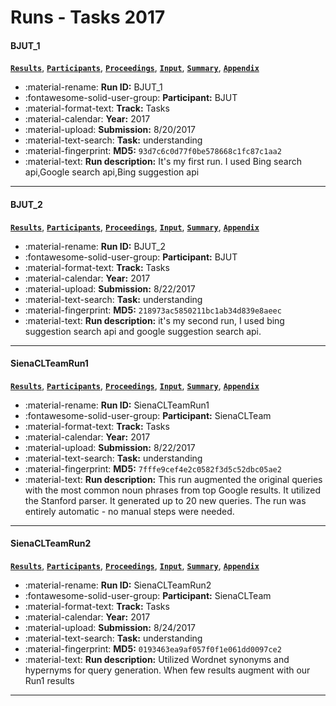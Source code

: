 # Runs - Tasks 2017 

#### BJUT_1 
[**`Results`**](./results.md#bjut_1), [**`Participants`**](./participants.md#bjut), [**`Proceedings`**](./proceedings.md#bjut-at-trec-2017-tasks-track), [**`Input`**](https://trec.nist.gov/results/trec26/task/BJUT_1.gz), [**`Summary`**](https://trec.nist.gov/results/trec26/task/summary-BJUT_1.txt), [**`Appendix`**](https://trec.nist.gov/pubs/trec26/appendices/task/BJUT_1.pdf) 

- :material-rename: **Run ID:** BJUT_1 
- :fontawesome-solid-user-group: **Participant:** BJUT 
- :material-format-text: **Track:** Tasks 
- :material-calendar: **Year:** 2017 
- :material-upload: **Submission:** 8/20/2017 
- :material-text-search: **Task:** understanding 
- :material-fingerprint: **MD5:** `93d7c6c0d77f0be578668c1fc87c1aa2` 
- :material-text: **Run description:** It's my first run. I used Bing search api,Google search api,Bing suggestion api 

---
#### BJUT_2 
[**`Results`**](./results.md#bjut_2), [**`Participants`**](./participants.md#bjut), [**`Proceedings`**](./proceedings.md#bjut-at-trec-2017-tasks-track), [**`Input`**](https://trec.nist.gov/results/trec26/task/BJUT_2.gz), [**`Summary`**](https://trec.nist.gov/results/trec26/task/summary-BJUT_2.txt), [**`Appendix`**](https://trec.nist.gov/pubs/trec26/appendices/task/BJUT_2.pdf) 

- :material-rename: **Run ID:** BJUT_2 
- :fontawesome-solid-user-group: **Participant:** BJUT 
- :material-format-text: **Track:** Tasks 
- :material-calendar: **Year:** 2017 
- :material-upload: **Submission:** 8/22/2017 
- :material-text-search: **Task:** understanding 
- :material-fingerprint: **MD5:** `218973ac5850211bc1ab34d839e8aeec` 
- :material-text: **Run description:** it's my second run, I used bing suggestion search api and google suggestion search api.   

---
#### SienaCLTeamRun1 
[**`Results`**](./results.md#sienaclteamrun1), [**`Participants`**](./participants.md#sienaclteam), [**`Proceedings`**](./proceedings.md#siena-s-tasks-track-system), [**`Input`**](https://trec.nist.gov/results/trec26/task/SienaCLTeamRun1.gz), [**`Summary`**](https://trec.nist.gov/results/trec26/task/summary-SienaCLTeamRun1.txt), [**`Appendix`**](https://trec.nist.gov/pubs/trec26/appendices/task/SienaCLTeamRun1.pdf) 

- :material-rename: **Run ID:** SienaCLTeamRun1 
- :fontawesome-solid-user-group: **Participant:** SienaCLTeam 
- :material-format-text: **Track:** Tasks 
- :material-calendar: **Year:** 2017 
- :material-upload: **Submission:** 8/22/2017 
- :material-text-search: **Task:** understanding 
- :material-fingerprint: **MD5:** `7fffe9cef4e2c0582f3d5c52dbc05ae2` 
- :material-text: **Run description:** This run augmented the original queries with the most common noun phrases from top Google results.  It utilized the Stanford parser. It generated up to 20 new queries.  The run was entirely automatic - no manual steps were needed. 

---
#### SienaCLTeamRun2 
[**`Results`**](./results.md#sienaclteamrun2), [**`Participants`**](./participants.md#sienaclteam), [**`Proceedings`**](./proceedings.md#siena-s-tasks-track-system), [**`Input`**](https://trec.nist.gov/results/trec26/task/SienaCLTeamRun2.gz), [**`Summary`**](https://trec.nist.gov/results/trec26/task/summary-SienaCLTeamRun2.txt), [**`Appendix`**](https://trec.nist.gov/pubs/trec26/appendices/task/SienaCLTeamRun2.pdf) 

- :material-rename: **Run ID:** SienaCLTeamRun2 
- :fontawesome-solid-user-group: **Participant:** SienaCLTeam 
- :material-format-text: **Track:** Tasks 
- :material-calendar: **Year:** 2017 
- :material-upload: **Submission:** 8/24/2017 
- :material-text-search: **Task:** understanding 
- :material-fingerprint: **MD5:** `0193463ea9af057f0f1e061dd0097ce2` 
- :material-text: **Run description:** Utilized Wordnet synonyms and hypernyms for query generation.  When few results augment with our Run1 results 

---

